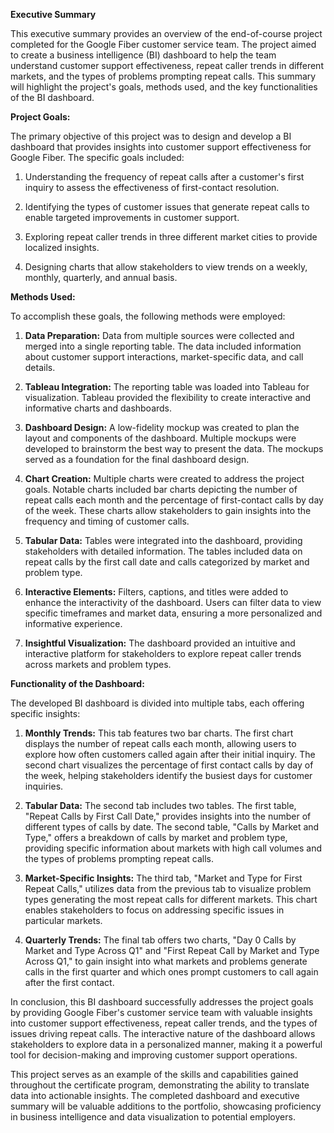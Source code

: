 **Executive Summary**

This executive summary provides an overview of the end-of-course project completed for the Google Fiber customer service team. The project aimed to create a business intelligence (BI) dashboard to help the team understand customer support effectiveness, repeat caller trends in different markets, and the types of problems prompting repeat calls. This summary will highlight the project's goals, methods used, and the key functionalities of the BI dashboard.

**Project Goals:**

The primary objective of this project was to design and develop a BI dashboard that provides insights into customer support effectiveness for Google Fiber. The specific goals included:

1. Understanding the frequency of repeat calls after a customer's first inquiry to assess the effectiveness of first-contact resolution.

2. Identifying the types of customer issues that generate repeat calls to enable targeted improvements in customer support.

3. Exploring repeat caller trends in three different market cities to provide localized insights.

4. Designing charts that allow stakeholders to view trends on a weekly, monthly, quarterly, and annual basis.

**Methods Used:**

To accomplish these goals, the following methods were employed:

1. **Data Preparation:** Data from multiple sources were collected and merged into a single reporting table. The data included information about customer support interactions, market-specific data, and call details.

2. **Tableau Integration:** The reporting table was loaded into Tableau for visualization. Tableau provided the flexibility to create interactive and informative charts and dashboards.

3. **Dashboard Design:** A low-fidelity mockup was created to plan the layout and components of the dashboard. Multiple mockups were developed to brainstorm the best way to present the data. The mockups served as a foundation for the final dashboard design.

4. **Chart Creation:** Multiple charts were created to address the project goals. Notable charts included bar charts depicting the number of repeat calls each month and the percentage of first-contact calls by day of the week. These charts allow stakeholders to gain insights into the frequency and timing of customer calls.

5. **Tabular Data:** Tables were integrated into the dashboard, providing stakeholders with detailed information. The tables included data on repeat calls by the first call date and calls categorized by market and problem type.

6. **Interactive Elements:** Filters, captions, and titles were added to enhance the interactivity of the dashboard. Users can filter data to view specific timeframes and market data, ensuring a more personalized and informative experience.

7. **Insightful Visualization:** The dashboard provided an intuitive and interactive platform for stakeholders to explore repeat caller trends across markets and problem types.

**Functionality of the Dashboard:**

The developed BI dashboard is divided into multiple tabs, each offering specific insights:

1. **Monthly Trends:** This tab features two bar charts. The first chart displays the number of repeat calls each month, allowing users to explore how often customers called again after their initial inquiry. The second chart visualizes the percentage of first contact calls by day of the week, helping stakeholders identify the busiest days for customer inquiries.

2. **Tabular Data:** The second tab includes two tables. The first table, "Repeat Calls by First Call Date," provides insights into the number of different types of calls by date. The second table, "Calls by Market and Type," offers a breakdown of calls by market and problem type, providing specific information about markets with high call volumes and the types of problems prompting repeat calls.

3. **Market-Specific Insights:** The third tab, "Market and Type for First Repeat Calls," utilizes data from the previous tab to visualize problem types generating the most repeat calls for different markets. This chart enables stakeholders to focus on addressing specific issues in particular markets.

4. **Quarterly Trends:** The final tab offers two charts, "Day 0 Calls by Market and Type Across Q1" and "First Repeat Call by Market and Type Across Q1," to gain insight into what markets and problems generate calls in the first quarter and which ones prompt customers to call again after the first contact.

In conclusion, this BI dashboard successfully addresses the project goals by providing Google Fiber's customer service team with valuable insights into customer support effectiveness, repeat caller trends, and the types of issues driving repeat calls. The interactive nature of the dashboard allows stakeholders to explore data in a personalized manner, making it a powerful tool for decision-making and improving customer support operations.

This project serves as an example of the skills and capabilities gained throughout the certificate program, demonstrating the ability to translate data into actionable insights. The completed dashboard and executive summary will be valuable additions to the portfolio, showcasing proficiency in business intelligence and data visualization to potential employers.